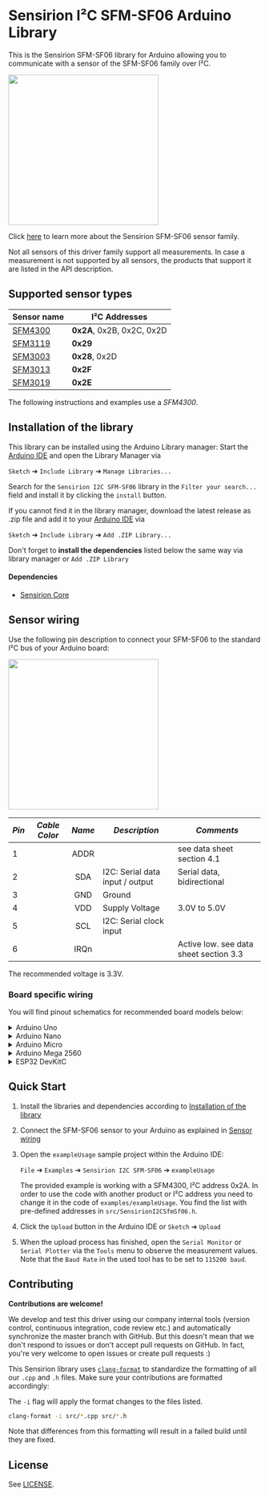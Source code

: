 # Sensirion I²C SFM-SF06 Arduino Library

This is the Sensirion SFM-SF06 library for Arduino allowing you to 
communicate with a sensor of the SFM-SF06 family over I²C.

<img src="images/SFM4300.png" width="300px">

Click [here](https://sensirion.com/products/product-categories/gas-flow-sensors/) to learn more about the Sensirion SFM-SF06 sensor family.


Not all sensors of this driver family support all measurements.
In case a measurement is not supported by all sensors, the products that
support it are listed in the API description.



## Supported sensor types

| Sensor name   | I²C Addresses  |
| ------------- | -------------- |
|[SFM4300](https://sensirion.com/products/catalog/?filter_series=77ed9322-c043-4eaf-ad3c-2b55aae69cdd)| **0x2A**, 0x2B, 0x2C, 0x2D|
|[SFM3119](https://sensirion.com/products/catalog/SFM3119/)| **0x29**|
|[SFM3003](https://sensirion.com/products/catalog/SEK-SFM3003/)| **0x28**, 0x2D|
|[SFM3013](https://sensirion.com/products/catalog/SEK-SFM3013/)| **0x2F**|
|[SFM3019](https://sensirion.com/products/catalog/SEK-SFM3019/)| **0x2E**|

The following instructions and examples use a *SFM4300*.



## Installation of the library

This library can be installed using the Arduino Library manager:
Start the [Arduino IDE](http://www.arduino.cc/en/main/software) and open
the Library Manager via

`Sketch` ➔ `Include Library` ➔ `Manage Libraries...`

Search for the `Sensirion I2C SFM-SF06` library in the `Filter
your search...` field and install it by clicking the `install` button.

If you cannot find it in the library manager, download the latest release as .zip file 
and add it to your [Arduino IDE](http://www.arduino.cc/en/main/software) via

`Sketch` ➔ `Include Library` ➔ `Add .ZIP Library...`

Don't forget to **install the dependencies** listed below the same way via library 
manager or `Add .ZIP Library`

#### Dependencies
* [Sensirion Core](https://github.com/Sensirion/arduino-core)

## Sensor wiring

Use the following pin description to connect your SFM-SF06 to the standard I²C bus of your Arduino board:

<img src="images/pinout_SFM4300.png" width="300px">

| *Pin* | *Cable Color* | *Name* | *Description*  | *Comments* |
|-------|---------------|:------:|----------------|------------|
| 1 |  | ADDR |  | see data sheet section 4.1
| 2 |  | SDA | I2C: Serial data input / output | Serial data, bidirectional
| 3 |  | GND | Ground | 
| 4 |  | VDD | Supply Voltage | 3.0V to 5.0V
| 5 |  | SCL | I2C: Serial clock input | 
| 6 |  | IRQn |  | Active low. see data sheet section 3.3




The recommended voltage is 3.3V.

### Board specific wiring
You will find pinout schematics for recommended board models below:



<details><summary>Arduino Uno</summary>
<p>

| *SFM-SF06* | *SFM-SF06 Pin* | *Cable Color* | *Board Pin* |
| :---: | --- | --- | --- |
| ADDR | 1 |  |  |
| SDA | 2 |  | D18/SDA |
| GND | 3 |  | GND |
| VDD | 4 |  | 3.3V |
| SCL | 5 |  | D19/SCL |
| IRQn | 6 |  |  |



<img src="images/Arduino-Uno-Rev3-i2c-pinout-3.3V.png" width="600px">
</p>
</details>



<details><summary>Arduino Nano</summary>
<p>

| *SFM-SF06* | *SFM-SF06 Pin* | *Cable Color* | *Board Pin* |
| :---: | --- | --- | --- |
| ADDR | 1 |  |  |
| SDA | 2 |  | A4 |
| GND | 3 |  | GND |
| VDD | 4 |  | 3.3V |
| SCL | 5 |  | A5 |
| IRQn | 6 |  |  |



<img src="images/Arduino-Nano-i2c-pinout-3.3V.png" width="600px">
</p>
</details>



<details><summary>Arduino Micro</summary>
<p>

| *SFM-SF06* | *SFM-SF06 Pin* | *Cable Color* | *Board Pin* |
| :---: | --- | --- | --- |
| ADDR | 1 |  |  |
| SDA | 2 |  | D2/SDA |
| GND | 3 |  | GND |
| VDD | 4 |  | 3.3V |
| SCL | 5 |  | ~D3/SCL |
| IRQn | 6 |  |  |



<img src="images/Arduino-Micro-i2c-pinout-3.3V.png" width="600px">
</p>
</details>



<details><summary>Arduino Mega 2560</summary>
<p>

| *SFM-SF06* | *SFM-SF06 Pin* | *Cable Color* | *Board Pin* |
| :---: | --- | --- | --- |
| ADDR | 1 |  |  |
| SDA | 2 |  | D20/SDA |
| GND | 3 |  | GND |
| VDD | 4 |  | 3.3V |
| SCL | 5 |  | D21/SCL |
| IRQn | 6 |  |  |



<img src="images/Arduino-Mega-2560-Rev3-i2c-pinout-3.3V.png" width="600px">
</p>
</details>



<details><summary>ESP32 DevKitC</summary>
<p>

| *SFM-SF06* | *SFM-SF06 Pin* | *Cable Color* | *Board Pin* |
| :---: | --- | --- | --- |
| ADDR | 1 |  |  |
| SDA | 2 |  | GPIO 21 |
| GND | 3 |  | GND |
| VDD | 4 |  | 3V3 |
| SCL | 5 |  | GPIO 22 |
| IRQn | 6 |  |  |



<img src="images/esp32-devkitc-i2c-pinout-3.3V.png" width="600px">
</p>
</details>


## Quick Start

1. Install the libraries and dependencies according to [Installation of the library](#installation-of-the-library)

2. Connect the SFM-SF06 sensor to your Arduino as explained in [Sensor wiring](#sensor-wiring)

3. Open the `exampleUsage` sample project within the Arduino IDE:

   `File` ➔ `Examples` ➔ `Sensirion I2C SFM-SF06` ➔ `exampleUsage`

  
   The provided example is working with a SFM4300, I²C address 0x2A.
   In order to use the code with another product or I²C address you need to change it in the code of `examples/exampleUsage`. 
   You find the list with pre-defined addresses in `src/SensirionI2CSfmSf06.h`.


5. Click the `Upload` button in the Arduino IDE or `Sketch` ➔ `Upload`

4. When the upload process has finished, open the `Serial Monitor` or `Serial
   Plotter` via the `Tools` menu to observe the measurement values. Note that
   the `Baud Rate` in the used tool has to be set to `115200 baud`.

## Contributing

**Contributions are welcome!**

We develop and test this driver using our company internal tools (version
control, continuous integration, code review etc.) and automatically
synchronize the master branch with GitHub. But this doesn't mean that we don't
respond to issues or don't accept pull requests on GitHub. In fact, you're very
welcome to open issues or create pull requests :)

This Sensirion library uses
[`clang-format`](https://releases.llvm.org/download.html) to standardize the
formatting of all our `.cpp` and `.h` files. Make sure your contributions are
formatted accordingly:

The `-i` flag will apply the format changes to the files listed.

```bash
clang-format -i src/*.cpp src/*.h
```

Note that differences from this formatting will result in a failed build until
they are fixed.


## License

See [LICENSE](LICENSE).
